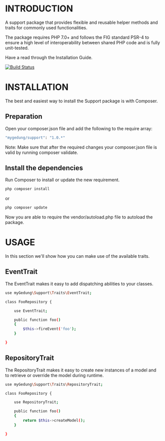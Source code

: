 # INTRODUCTION

A support package that provides flexible and reusable helper methods and traits for commonly used functionalities.

The package requires PHP 7.0+ and follows the FIG standard PSR-4 to ensure a high level of interoperability between shared PHP code and is fully unit-tested.

Have a read through the Installation Guide.

[![Build Status](https://travis-ci.org/myGedung/Support.svg?branch=master)](https://travis-ci.org/mygedung/support)

# INSTALLATION
The best and easiest way to install the Support package is with Composer.

## Preparation
Open your composer.json file and add the following to the require array:

``` bash
"mygedung/support": "1.0.*"
```

Note: Make sure that after the required changes your composer.json file is valid by running composer validate.

## Install the dependencies
Run Composer to install or update the new requirement.

```bash
php composer install
```

or

```bash
php composer update
```

Now you are able to require the vendor/autoload.php file to autoload the package.

# USAGE
In this section we'll show how you can make use of the available traits.

## EventTrait
The EventTrait makes it easy to add dispatching abilities to your classes.

```bash
use myGedung\Support\Traits\EventTrait;

class FooRepository {

    use EventTrait;

    public function foo()
    {
        $this->fireEvent('foo');
    }

}
```

## RepositoryTrait
The RepositoryTrait makes it easy to create new instances of a model and to retrieve or override the model during runtime.

```bash
use myGedung\Support\Traits\RepositoryTrait;

class FooRepository {

    use RepositoryTrait;

    public function foo()
    {
        return $this->createModel();
    }

}
```
